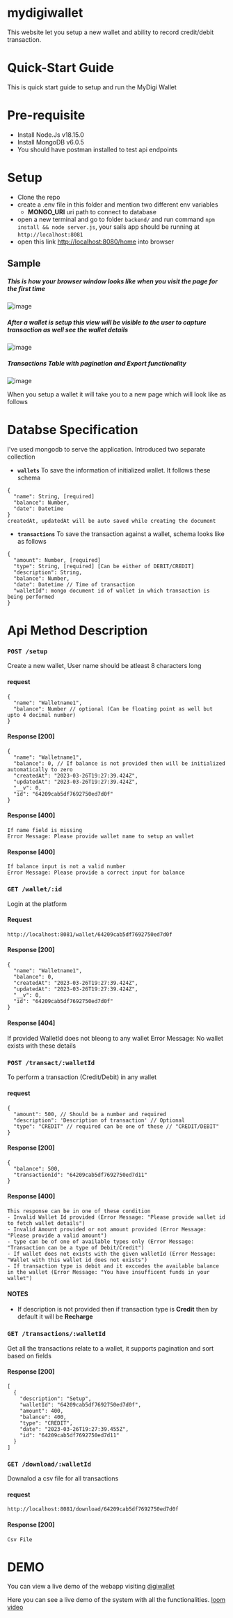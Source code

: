 # mydigiwallet
This website let you setup a new wallet and ability to record credit/debit transaction.

# Quick-Start Guide
This is quick start guide to setup and run the MyDigi Wallet

# Pre-requisite
- Install Node.Js v18.15.0
- Install MongoDB v6.0.5
- You should have postman installed to test api endpoints

# Setup
- Clone the repo
- create a .env file in this folder and mention two different env variables
  - **MONGO_URI** uri path to connect to database
- open a new terminal and go to folder `backend/` and run command `npm install && node server.js`, your sails app should be running at `http://localhost:8081`
- open this link [http://localhost:8080/home](http://localhost:8080) into browser 

## Sample

##### This is how your browser window looks like when you visit the page for the first time

![image](https://user-images.githubusercontent.com/128895452/228024025-45a9240f-8420-4106-b8f1-9f491aaeb26a.png)

##### After a wallet is setup this view will be visible to the user to capture transaction as well see the wallet details

![image](https://user-images.githubusercontent.com/128895452/228023845-9a4da5be-3d5b-4bb7-972c-a0548b34e72a.png)

##### Transactions Table with pagination and Export functionality

![image](https://user-images.githubusercontent.com/128895452/228023535-33d6a7be-a37f-411e-9294-3fd2d541bf77.png)


When you setup a wallet it will take you to a new page which will look like as follows

# Databse Specification

I've used mongodb to serve the application. Introduced two separate collection
- **`wallets`** To save the information of initialized wallet. It follows these schema
```
{
  "name": String, [required]
  "balance": Number,
  "date": Datetime
}
createdAt, updatedAt will be auto saved while creating the document
```
-  **`transactions`** To save the transaction against a wallet, schema looks like as follows
```
{
  "amount": Number, [required]
  "type": String, [required] [Can be either of DEBIT/CREDIT]
  "description": String,
  "balance": Number,
  "date": Datetime // Time of transaction
  "walletId": mongo document id of wallet in which transaction is being performed
}
```

# Api Method Description

### `POST /setup`
Create a new wallet, User name should be atleast 8 characters long

#### request
```
{
  "name": "Walletname1",
  "balance": Number // optional (Can be floating point as well but upto 4 decimal number)
}
```

#### Response [200]
```
{
  "name": "Walletname1",
  "balance": 0, // If balance is not provided then will be initialized automatically to zero
  "createdAt": "2023-03-26T19:27:39.424Z",
  "updatedAt": "2023-03-26T19:27:39.424Z",
  "__v": 0,
  "id": "64209cab5df7692750ed7d0f"
}
```

#### Response [400]
```
If name field is missing
Error Message: Please provide wallet name to setup an wallet
```


#### Response [400]
```
If balance input is not a valid number
Error Message: Please provide a correct input for balance
```


### `GET /wallet/:id`

Login at the platform

#### Request
```
http://localhost:8081/wallet/64209cab5df7692750ed7d0f
```

#### Response [200]
```
{
  "name": "Walletname1",
  "balance": 0,
  "createdAt": "2023-03-26T19:27:39.424Z",
  "updatedAt": "2023-03-26T19:27:39.424Z",
  "__v": 0,
  "id": "64209cab5df7692750ed7d0f"
}
```

#### Response [404]
If provided WalletId does not bleong to any wallet
Error Message: No wallet exists with these details

### `POST /transact/:walletId`

To perform a transaction (Credit/Debit) in any wallet

#### request
```
{
  "amount": 500, // Should be a number and required
  "description": 'Description of transaction' // Optional
  "type": "CREDIT" // required can be one of these // "CREDIT/DEBIT"
}
```

#### Response [200]
```
{
  "balance": 500,
  "transactionId": "64209cab5df7692750ed7d11"
}
```

#### Response [400]
```
This response can be in one of these condition
- Invalid Wallet Id provided (Error Message: "Please provide wallet id to fetch wallet details")
- Invalid Amount provided or not amount provided (Error Message: "Please provide a valid amount")
- type can be of one of available types only (Error Message: "Transaction can be a type of Debit/Credit")
- If wallet does not exists with the given walletId (Error Message: "Wallet with this wallet id does not exists")
- If transaction type is debit and it exccedes the available balance in the wallet (Error Message: "You have insufficent funds in your wallet")
```

#### NOTES
- If description is not provided then if transaction type is **Credit** then by default it will be **Recharge**


### `GET /transactions/:walletId`

Get all the transactions relate to a wallet, it supports pagination and sort based on fields

#### Response [200]
```
[
  {
    "description": "Setup",
    "walletId": "64209cab5df7692750ed7d0f",
    "amount": 400,
    "balance": 400,
    "type": "CREDIT",
    "date": "2023-03-26T19:27:39.455Z",
    "id": "64209cab5df7692750ed7d11"
  }
]
```

### `GET /download/:walletId`

Downalod a csv file for all transactions

#### request
```
http://localhost:8081/download/64209cab5df7692750ed7d0f
```

#### Response [200]
```
Csv File
```

# DEMO
You can view a live demo of the webapp visiting [digiwallet](https://digiwallet.onrender.com/)

Here you can see a live demo of the system with all the functionalities. [loom video](https://www.loom.com/share/5b963b9ec2fb4e879f8d920231ef323c)
